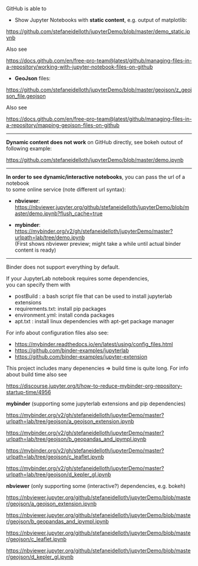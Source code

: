 GitHub is able to 

* Show Jupyter Notebooks with **static content**, e.g. output of matplotlib:

https://github.com/stefaneidelloth/jupyterDemo/blob/master/demo_static.ipynb

Also see

https://docs.github.com/en/free-pro-team@latest/github/managing-files-in-a-repository/working-with-jupyter-notebook-files-on-github

* **GeoJson** files:

https://github.com/stefaneidelloth/jupyterDemo/blob/master/geojson/z_geojson_file.geojson

Also see

https://docs.github.com/en/free-pro-team@latest/github/managing-files-in-a-repository/mapping-geojson-files-on-github

----

**Dynamic content does not work** on GitHub directly, see bokeh outout of following example:

https://github.com/stefaneidelloth/jupyterDemo/blob/master/demo.ipynb

----

**In order to see dynamic/interactive notebooks**, you can pass the url of a notebook<br>
to some online service (note different url syntax):

* **nbviewer**: https://nbviewer.jupyter.org/github/stefaneidelloth/jupyterDemo/blob/master/demo.ipynb?flush_cache=true

* **mybinder**: https://mybinder.org/v2/gh/stefaneidelloth/jupyterDemo/master?urlpath=lab/tree/demo.ipynb<br>
  (First shows nbviewer preview; might take a while until actual binder content is ready)
  
----

Binder does not support everything by default. 

If your JupyterLab notebook requires some dependencies,<br>
you can specify them with<br>
* postBuild : a bash script file that can be used to install jupyterlab extensions
* requirements.txt: install pip packages 
* environment.yml: install conda packages
* apt.txt : install linux dependencies with apt-get package manager

For info about configuration files also see:
* https://mybinder.readthedocs.io/en/latest/using/config_files.html
* https://github.com/binder-examples/jupyterlab
* https://github.com/binder-examples/jupyter-extension

This project includes many depenencies => build time is quite long.
For info about build time also see

https://discourse.jupyter.org/t/how-to-reduce-mybinder-org-repository-startup-time/4956


**mybinder** (supporting some jupyterlab extensions and pip dependencies)

https://mybinder.org/v2/gh/stefaneidelloth/jupyterDemo/master?urlpath=lab/tree/geojson/a_geojson_extension.ipynb

https://mybinder.org/v2/gh/stefaneidelloth/jupyterDemo/master?urlpath=lab/tree/geojson/b_geopandas_and_ipympl.ipynb

https://mybinder.org/v2/gh/stefaneidelloth/jupyterDemo/master?urlpath=lab/tree/geojson/c_leaflet.ipynb

https://mybinder.org/v2/gh/stefaneidelloth/jupyterDemo/master?urlpath=lab/tree/geojson/d_kepler_gl.ipynb


**nbviewer** (only supporting some (interactive?) dependencies, e.g. bokeh)

https://nbviewer.jupyter.org/github/stefaneidelloth/jupyterDemo/blob/master/geojson/a_geojson_extension.ipynb

https://nbviewer.jupyter.org/github/stefaneidelloth/jupyterDemo/blob/master/geojson/b_geopandas_and_ipympl.ipynb

https://nbviewer.jupyter.org/github/stefaneidelloth/jupyterDemo/blob/master/geojson/c_leaflet.ipynb

https://nbviewer.jupyter.org/github/stefaneidelloth/jupyterDemo/blob/master/geojson/d_kepler_gl.ipynb


